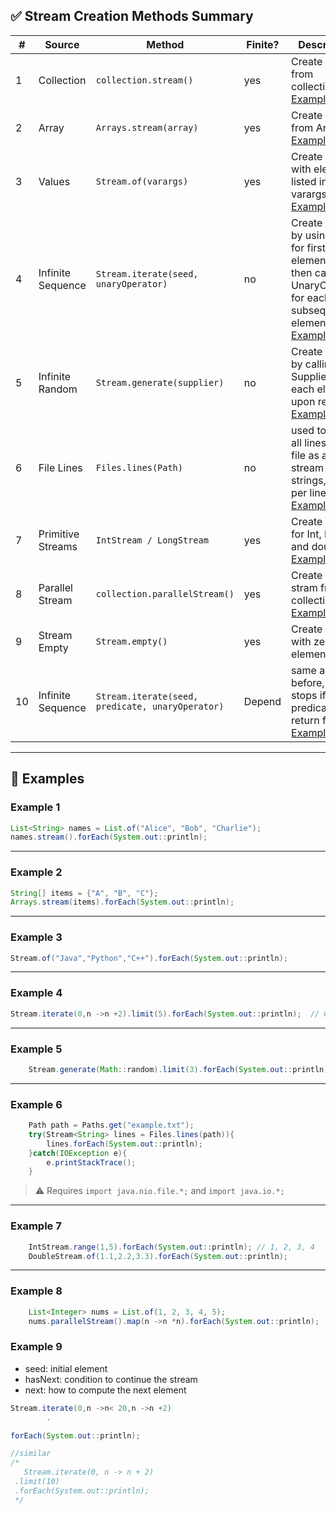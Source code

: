 ## ✅ Stream Creation Methods Summary

| #  | **Source**        | **Method**                                       | **Finite?** | **Description**                                                                                                                |
|----|-------------------|--------------------------------------------------|-------------|--------------------------------------------------------------------------------------------------------------------------------|
| 1  | Collection        | `collection.stream()`                            | yes         | Create stream from collection  [Example 1](#example-1)                                                                         |
| 2  | Array             | `Arrays.stream(array)`                           | yes         | Create Strean from Arrays [Example 2](#example-2)                                                                              |
| 3  | Values            | `Stream.of(varargs)`                             | yes         | Create stream with elements listed in varargs [Example 3](#example-3)                                                          |
| 4  | Infinite Sequence | `Stream.iterate(seed, unaryOperator)`            | no          | Create stream by using seed for first element and then calls UnaryOperator for each subsequent element [Example 4](#example-4) |
| 5  | Infinite Random   | `Stream.generate(supplier)`                      | no          | Create Stream by calling Supplier for each element upon request [Example 5](#example-5)                                        |
| 6  | File Lines        | `Files.lines(Path)`                              | no          | used to read all lines from a file as a stream of strings, one per line. [Example 6](#example-6)                               |
| 7  | Primitive Streams | `IntStream / LongStream`                         | yes         | Create Stream for Int, Long and double [Example 7](#example-7)                                                                 |
| 8  | Parallel Stream   | `collection.parallelStream()`                    | yes         | Create parallel stram from collection [Example 8](#example-8)                                                                  |
| 9  | Stream Empty      | `Stream.empty()`                                 | yes         | Create Stream with zero element                                                                                                | 
| 10 | Infinite Sequence | `Stream.iterate(seed, predicate, unaryOperator)` | Depend      | same as before, but stops if predicate return false  [Example 9](#example-9)                                                   | 

---

## 🧪 Examples

### Example 1

```java
List<String> names = List.of("Alice", "Bob", "Charlie");
names.stream().forEach(System.out::println);
```

---

### Example 2

```java
String[] items = {"A", "B", "C"};
Arrays.stream(items).forEach(System.out::println);
```

---

### Example 3

```java
Stream.of("Java","Python","C++").forEach(System.out::println);
```

---

### Example 4

```java
Stream.iterate(0,n ->n +2).limit(5).forEach(System.out::println);  // Outputs 0, 2, 4, 6, 8
```

---

### Example 5

```java
    Stream.generate(Math::random).limit(3).forEach(System.out::println);
```

---

### Example 6

```java
    Path path = Paths.get("example.txt");
    try(Stream<String> lines = Files.lines(path)){
        lines.forEach(System.out::println);
    }catch(IOException e){
        e.printStackTrace();
    }
```

> ⚠️ Requires `import java.nio.file.*;` and `import java.io.*;`

---

### Example 7

```java
    IntStream.range(1,5).forEach(System.out::println); // 1, 2, 3, 4
    DoubleStream.of(1.1,2.2,3.3).forEach(System.out::println);
```

---

### Example 8

```java
    List<Integer> nums = List.of(1, 2, 3, 4, 5);
    nums.parallelStream().map(n ->n *n).forEach(System.out::println);
```

### Example 9

- seed: initial element
- hasNext: condition to continue the stream
- next: how to compute the next element

```java
Stream.iterate(0,n ->n< 20,n ->n +2)
        .

forEach(System.out::println);

//similar 
/*
   Stream.iterate(0, n -> n + 2)
 .limit(10)
 .forEach(System.out::println);
 */
```
